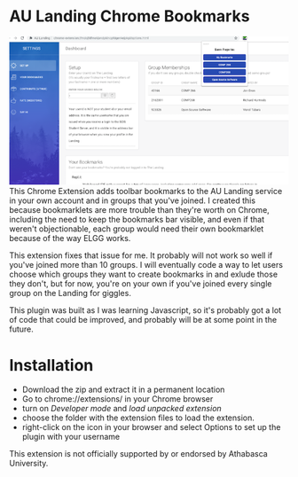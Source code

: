 # AU Landing Chrome Bookmarks

![Screenshot](img/screenshot.png)
This Chrome Extension adds toolbar bookmarks to the AU Landing service in your own account and in groups that you've joined. I created this because bookmarklets are more trouble than they're worth on Chrome, including the need to keep the bookmarks bar visible, and even if that weren't objectionable, each group would need their own bookmarklet because of the way ELGG works.

This extension fixes that issue for me. It probably will not work so well if you've joined more than 10 groups. I will eventually code a way to let users choose which groups they want to create bookmarks in and exlude those they don't, but for now, you're on your own if you've joined every single group on the Landing for giggles.

This plugin was built as I was learning Javascript, so it's probably got a lot of code that could be improved, and probably will be at some point in the future.  


# Installation

- Download the zip and extract it in a permanent location
- Go to chrome://extensions/ in your Chrome browser
- turn on _Developer mode_ and _load unpacked extension_ 
- choose the folder with the extension files to load the extension. 
- right-click on the icon in your browser and select Options to set up the plugin with your username

This extension is not officially supported by or endorsed by Athabasca University.
